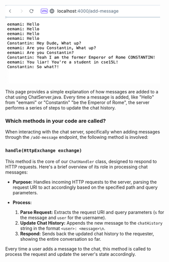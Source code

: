![scrnshot](thirdscrn.png)


This page provides a simple explanation of how messages are added to a chat using ChatServer.java.
Every time a message is added, like "Hello" from "eemami" or "Constantin"  "be the Emperor of Rome", the server performs a series of steps to update the chat history.

 ### Which methods in your code are called?
 
When interacting with the chat server, specifically when adding messages through the `/add-message` endpoint, the following method is involved:

### `handle(HttpExchange exchange)`

This method is the core of our `ChatHandler` class, designed to respond to HTTP requests. Here's a brief overview of its role in processing chat messages:

- **Purpose:** Handles incoming HTTP requests to the server, parsing the request URI to act accordingly based on the specified path and query parameters.
  
- **Process:**
  1. **Parse Request:** Extracts the request URI and query parameters (`s` for the message and `user` for the username).
  2. **Update Chat History:** Appends the new message to the `chatHistory` string in the format `<user>: <message>\n`.
  3. **Respond:** Sends back the updated chat history to the requester, showing the entire conversation so far.

Every time a user adds a message to the chat, this method is called to process the request and update the server's state accordingly.
